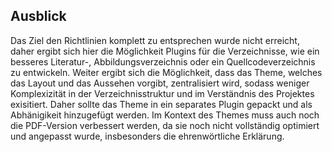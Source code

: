 ## Ausblick

Das Ziel den Richtlinien komplett zu entsprechen wurde nicht erreicht, daher ergibt sich hier die Möglichkeit Plugins für die Verzeichnisse, wie ein besseres Literatur-, Abbildungsverzeichnis oder ein Quellcodeverzeichnis zu entwickeln. 
Weiter ergibt sich die Möglichkeit, dass das Theme, welches das Layout und das Aussehen vorgibt, zentralisiert wird, sodass weniger Komplexizität in der Verzeichnisstruktur und im Verständnis des Projektes exisitiert. Daher sollte das Theme in ein separates Plugin gepackt und als Abhänigikeit hinzugefügt werden. Im Kontext des Themes muss auch noch die PDF-Version verbessert werden, da sie noch nicht vollständig optimiert und angepasst wurde, insbesonders die ehrenwörtliche Erklärung.
